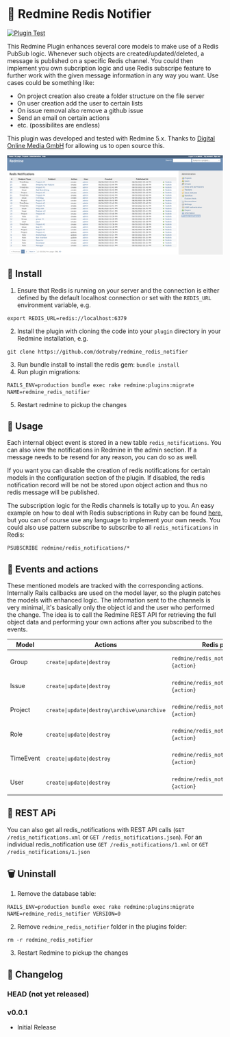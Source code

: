 # 📣 Redmine Redis Notifier
[![Plugin Test](https://github.com/dotruby/redmine_redis_notifier/actions/workflows/ci.yml/badge.svg)](https://github.com/dotruby/redmine_redis_notifier/actions/workflows/ci.yml)

This Redmine Plugin enhances several core models to make use of a Redis PubSub logic. Whenever such objects are created/updated/deleted, a message is published on a specific Redis channel. You could then implement you own subcription logic and use Redis subscripe feature to further work with the given message information in any way you want. Use cases could be something like:

* On project creation also create a folder structure on the file server
* On user creation add the user to certain lists
* On issue removal also remove a github issue
* Send an email on certain actions
* etc. (possibilites are endless)

This plugin was developed and tested with Redmine 5.x. Thanks to [Digital Online Media GmbH](https://www.dom.de) for allowing us to open source this.

![Screenshot index page](screenshots/index_page.png)

## 🚀 Install

1. Ensure that Redis is running on your server and the connection is either defined by the default localhost connection or set with the `REDIS_URL` environment variable, e.g.
```
export REDIS_URL=redis://localhost:6379
```
2. Install the plugin with cloning the code into your `plugin` directory in your Redmine installation, e.g.
```
git clone https://github.com/dotruby/redmine_redis_notifier
```
3. Run bundle install to install the redis gem: `bundle install`
4. Run plugin migrations:
```
RAILS_ENV=production bundle exec rake redmine:plugins:migrate NAME=redmine_redis_notifier
```
5. Restart redmine to pickup the changes

## 📝 Usage

Each internal object event is stored in a new table `redis_notifications`. You can also view the notifications in Redmine in the admin section. If a message needs to be resend for any reason, you can do so as well.

If you want you can disable the creation of redis notifications for certain models in the configuration section of the plugin. If disabled, the redis notification record will be not be stored upon object action and thus no redis message will be published.

The subscription logic for the Redis channels is totally up to you. An easy example on how to deal with Redis subscriptions in Ruby can be found [here](https://github.com/redis/redis-rb/blob/master/examples/pubsub.rb), but you can of course use any language to implement your own needs. You could also use pattern subscribe to subscribe to all `redis_notifications` in Redis:
```
PSUBSCRIBE redmine/redis_notifications/*
```

## 🤖 Events and actions

These mentioned models are tracked with the corresponding actions. Internally Rails callbacks are used on the model layer, so the plugin patches the models with enhanced logic. The information sent to the channels is very minimal, it's basically only the object id and the user who performed the change. The idea is to call the Redmine REST API for retrieving the full object data and performing your own actions after you subscribed to the events.

| Model  | Actions | Redis publish channel | Message Data |
| ------------- | ------------- | ------------- | ------------- |
| Group  | `create\|update\|destroy`  | `redmine/redis_notifications/groups/#{action}` | `{"id": 1, "current_user_id": 1}` |
| Issue  | `create\|update\|destroy`  | `redmine/redis_notifications/issues/#{action}` | `{"id": 1, "current_user_id": 1}` |
| Project  | `create\|update\|destroy\archive\unarchive`  | `redmine/redis_notifications/projects/#{action}` | `{"id": 1, "current_user_id": 1}` |
| Role  | `create\|update\|destroy`  | `redmine/redis_notifications/roles/#{action}` | `{"id": 1, "current_user_id": 1}` |
| TimeEvent  | `create\|update\|destroy`  | `redmine/redis_notifications/time_events/#{action}` | `{"id": 1, "current_user_id": 1}` |
| User  | `create\|update\|destroy`  | `redmine/redis_notifications/users/#{action}` | `{"id": 1, "current_user_id": 1}` |

## 🚛 REST APi

You can also get all redis_notifications with REST API calls (`GET /redis_notifications.xml` or `GET /redis_notifications.json`). For an  individual redis_notification use `GET /redis_notifications/1.xml` or `GET /redis_notifications/1.json`

## 🗑️ Uninstall

1. Remove the database table:
```
RAILS_ENV=production bundle exec rake redmine:plugins:migrate NAME=redmine_redis_notifier VERSION=0
```
2. Remove `redmine_redis_notifier` folder in the plugins folder:
```
rm -r redmine_redis_notifier
```
3. Restart Redmine to pickup the changes


## 📙 Changelog
### HEAD (not yet released)

### v0.0.1
* Initial Release


